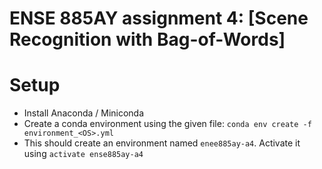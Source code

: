 # ENSE 885AY assignment 4: [Scene Recognition with Bag-of-Words]

# Setup
- Install Anaconda / Miniconda
- Create a conda environment using the given file: `conda env create -f environment_<OS>.yml`
- This should create an environment named `enee885ay-a4`. Activate it using `activate ense885ay-a4`

